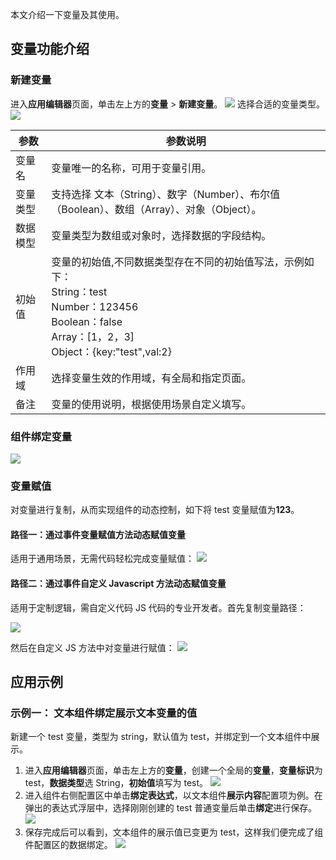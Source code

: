 本文介绍一下变量及其使用。

## 变量功能介绍
### 新建变量
进入**应用编辑器**页面，单击左上方的**变量** > **新建变量**。
![](https://qcloudimg.tencent-cloud.cn/raw/44525ba59cf6b13a9b07f4570f91a67d.png)
选择合适的变量类型。
![](https://qcloudimg.tencent-cloud.cn/raw/21564421b03b6dfe3aa3e9f5c5a7423e.png)

| 参数 | 参数说明 |
|---------|---------|
| 变量名 | 变量唯一的名称，可用于变量引用。 |
| 变量类型 | 支持选择 文本（String）、数字（Number）、布尔值（Boolean）、数组（Array）、对象（Object）。 |
| 数据模型 | 变量类型为数组或对象时，选择数据的字段结构。 |
| 初始值 | 变量的初始值,不同数据类型存在不同的初始值写法，示例如下：<br>String：test<br>Number：123456<br>Boolean：false<br>Array：[1，2，3]<br>Object：{key:"test",val:2} |
| 作用域 | 选择变量生效的作用域，有全局和指定页面。 |
| 备注| 变量的使用说明，根据使用场景自定义填写。 |

### 组件绑定变量
![](https://qcloudimg.tencent-cloud.cn/raw/cee2db6f29d87e61e8dd9250927daed2.png)

### 变量赋值
对变量进行复制，从而实现组件的动态控制，如下将 test 变量赋值为**123**。

#### 路径一：通过事件变量赋值方法动态赋值变量
适用于通用场景，无需代码轻松完成变量赋值：
![](https://qcloudimg.tencent-cloud.cn/raw/675547d277b845201ee9df64fde10f82.png)

#### 路径二：通过事件自定义 Javascript 方法动态赋值变量

适用于定制逻辑，需自定义代码 JS 代码的专业开发者。首先复制变量路径：

![](https://qcloudimg.tencent-cloud.cn/raw/212a12f9c2594817e1af8ca0a99369bf.png)

然后在自定义 JS 方法中对变量进行赋值：
![](https://qcloudimg.tencent-cloud.cn/raw/b61b5af98b93af6cd5ab57ca7238c17b.png)

## 应用示例

### 示例一： 文本组件绑定展示文本变量的值
新建一个 test 变量，类型为 string，默认值为 test，并绑定到一个文本组件中展示。
1. 进入**应用编辑器**页面，单击左上方的**变量**，创建一个全局的**变量**，**变量标识**为 test，**数据类型**选 String，**初始值**填写为 test。
   ![](https://qcloudimg.tencent-cloud.cn/raw/fecdab78035cc514900ed511b02cbdc9.png)
2. 进入组件右侧配置区中单击**绑定表达式**，以文本组件**展示内容**配置项为例。在弹出的表达式浮层中，选择刚刚创建的 test 普通变量后单击**绑定**进行保存。
   ![](https://qcloudimg.tencent-cloud.cn/raw/2835783c0c2523af6b50f2881be0550d.png)
3. 保存完成后可以看到，文本组件的展示值已变更为 test，这样我们便完成了组件配置区的数据绑定。
   ![](https://qcloudimg.tencent-cloud.cn/raw/a763f8c29d0d01b34d546473059b946b.png)

<!-- ### 示例二：数组变量，For 循环展示列表

针对变量是一个数组，并需要循环绑定展示时，您可以：

1. 创建一个数组变量 test3，数据模型选择为**用户**。
   ![](https://qcloudimg.tencent-cloud.cn/raw/0a2aff60b2abd4cd2303a69ce4fac736.png)
2. 以普通容器组件为例，在编辑区中创建一个普通容器组件，普通容器中添加一个文本组件，大纲树中选中普通容器单击**右侧配置区** > **循环展示**的数据绑定按钮。
   ![](https://qcloudimg.tencent-cloud.cn/raw/80fa7331736ba6607b79ff7c5eb7ad96.png)
3. 在绑定表达式中选择刚刚创建的数组变量 test3，保存。
   ![](https://qcloudimg.tencent-cloud.cn/raw/ddd5e7a580679c09e3d409ca7aaeb8a1.png)
4. 循环数据绑定完成后，选中该普通容器下的**文本组件**，单击内容后的绑定表达式。
   ![](https://qcloudimg.tencent-cloud.cn/raw/1846f6dac031a11927d5f3d71b73ec2a.png)
5. 循环对象中选择数据源中的数据字段，单击**绑定**。
   ![](https://qcloudimg.tencent-cloud.cn/raw/a3557239af04dbb131ad96ca755147b4.png)
6. 绑定后可以看到数据源数据的循环展示。
   ![](https://qcloudimg.tencent-cloud.cn/raw/3182afae5712b448113d17e7b2a8d5bc.png) -->
